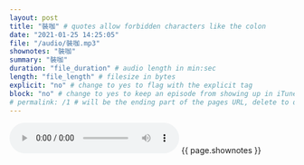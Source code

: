 ```yaml
---
layout: post
title: "裝咖" # quotes allow forbidden characters like the colon
date: "2021-01-25 14:25:05"
file: "/audio/裝咖.mp3"
shownotes: "裝咖"
summary: "裝咖"
duration: "file_duration" # audio length in min:sec
length: "file_length" # filesize in bytes
explicit: "no" # change to yes to flag with the explicit tag
block: "no" # change to yes to keep an episode from showing up in iTunes
# permalink: /1 # will be the ending part of the pages URL, delete to default to the title
---
```


<audio controls>
<source src="{{site.url}}{{site.baseurl}}{{ page.file }}" type="audio/x-mp3">
Your browser does not support the audio element.
</audio>
{{ page.shownotes }}

